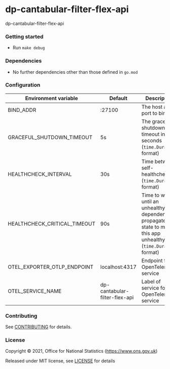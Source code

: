 # dp-cantabular-filter-flex-api

dp-cantabular-filter-flex-api

### Getting started

* Run `make debug`

### Dependencies

* No further dependencies other than those defined in `go.mod`

### Configuration

| Environment variable         | Default                       | Description
| ---------------------------- | ----------------------------- | -----------
| BIND_ADDR                    | :27100                        | The host and port to bind to
| GRACEFUL_SHUTDOWN_TIMEOUT    | 5s                            | The graceful shutdown timeout in seconds (`time.Duration` format)
| HEALTHCHECK_INTERVAL         | 30s                           | Time between self-healthchecks (`time.Duration` format)
| HEALTHCHECK_CRITICAL_TIMEOUT | 90s                           | Time to wait until an unhealthy dependent propagates its state to make this app unhealthy (`time.Duration` format)
| OTEL_EXPORTER_OTLP_ENDPOINT  | localhost:4317                | Endpoint for OpenTelemetry service
| OTEL_SERVICE_NAME            | dp-cantabular-filter-flex-api | Label of service for OpenTelemetry service

### Contributing

See [CONTRIBUTING](CONTRIBUTING.md) for details.

### License

Copyright © 2021, Office for National Statistics (https://www.ons.gov.uk)

Released under MIT license, see [LICENSE](LICENSE.md) for details
